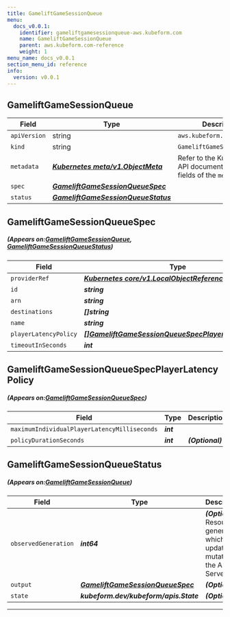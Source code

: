 ```yaml
---
title: GameliftGameSessionQueue
menu:
  docs_v0.0.1:
    identifier: gameliftgamesessionqueue-aws.kubeform.com
    name: GameliftGameSessionQueue
    parent: aws.kubeform.com-reference
    weight: 1
menu_name: docs_v0.0.1
section_menu_id: reference
info:
  version: v0.0.1
---
```


## GameliftGameSessionQueue
| Field | Type | Description |
| ------ | ----- | ----------- |
| `apiVersion` | string | `aws.kubeform.com/v1alpha1` |
|    `kind` | string | `GameliftGameSessionQueue` |
| `metadata` | ***[Kubernetes meta/v1.ObjectMeta](https://kubernetes.io/docs/reference/generated/kubernetes-api/v1.13/#objectmeta-v1-meta)***|Refer to the Kubernetes API documentation for the fields of the `metadata` field.|
| `spec` | ***[GameliftGameSessionQueueSpec](#GameliftGameSessionQueueSpec)***||
| `status` | ***[GameliftGameSessionQueueStatus](#GameliftGameSessionQueueStatus)***||
## GameliftGameSessionQueueSpec
##### (Appears on:[GameliftGameSessionQueue](#GameliftGameSessionQueue), [GameliftGameSessionQueueStatus](#GameliftGameSessionQueueStatus))
| Field | Type | Description |
| ------ | ----- | ----------- |
| `providerRef` | ***[Kubernetes core/v1.LocalObjectReference](https://kubernetes.io/docs/reference/generated/kubernetes-api/v1.13/#localobjectreference-v1-core)***||
| `id` | ***string***||
| `arn` | ***string***| ***(Optional)*** |
| `destinations` | ***[]string***| ***(Optional)*** |
| `name` | ***string***||
| `playerLatencyPolicy` | ***[[]GameliftGameSessionQueueSpecPlayerLatencyPolicy](#GameliftGameSessionQueueSpecPlayerLatencyPolicy)***| ***(Optional)*** |
| `timeoutInSeconds` | ***int***| ***(Optional)*** |
## GameliftGameSessionQueueSpecPlayerLatencyPolicy
##### (Appears on:[GameliftGameSessionQueueSpec](#GameliftGameSessionQueueSpec))
| Field | Type | Description |
| ------ | ----- | ----------- |
| `maximumIndividualPlayerLatencyMilliseconds` | ***int***||
| `policyDurationSeconds` | ***int***| ***(Optional)*** |
## GameliftGameSessionQueueStatus
##### (Appears on:[GameliftGameSessionQueue](#GameliftGameSessionQueue))
| Field | Type | Description |
| ------ | ----- | ----------- |
| `observedGeneration` | ***int64***| ***(Optional)*** Resource generation, which is updated on mutation by the API Server.|
| `output` | ***[GameliftGameSessionQueueSpec](#GameliftGameSessionQueueSpec)***| ***(Optional)*** |
| `state` | ***kubeform.dev/kubeform/apis.State***| ***(Optional)*** |
---

